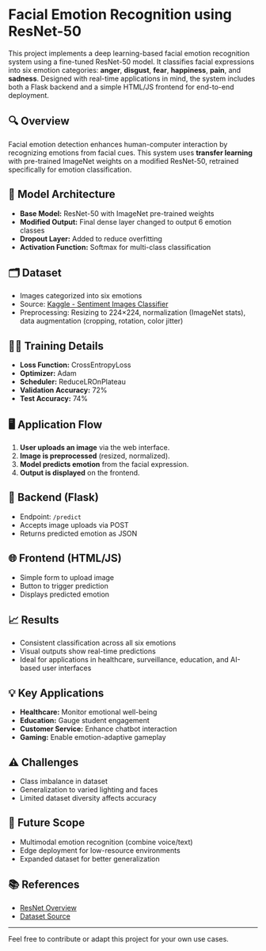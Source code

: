 # Facial Emotion Recognition using ResNet-50

This project implements a deep learning-based facial emotion recognition system using a fine-tuned ResNet-50 model. It classifies facial expressions into six emotion categories: **anger**, **disgust**, **fear**, **happiness**, **pain**, and **sadness**. Designed with real-time applications in mind, the system includes both a Flask backend and a simple HTML/JS frontend for end-to-end deployment.

## 🔍 Overview

Facial emotion detection enhances human-computer interaction by recognizing emotions from facial cues. This system uses **transfer learning** with pre-trained ImageNet weights on a modified ResNet-50, retrained specifically for emotion classification.

## 🧠 Model Architecture

- **Base Model:** ResNet-50 with ImageNet pre-trained weights
- **Modified Output:** Final dense layer changed to output 6 emotion classes
- **Dropout Layer:** Added to reduce overfitting
- **Activation Function:** Softmax for multi-class classification

## 🗂 Dataset

- Images categorized into six emotions
- Source: [Kaggle - Sentiment Images Classifier](https://www.kaggle.com/datasets/yousefmohamed20/sentiment-images-classifier)
- Preprocessing: Resizing to 224×224, normalization (ImageNet stats), data augmentation (cropping, rotation, color jitter)

## 🏋️‍♀️ Training Details

- **Loss Function:** CrossEntropyLoss
- **Optimizer:** Adam
- **Scheduler:** ReduceLROnPlateau
- **Validation Accuracy:** 72%
- **Test Accuracy:** 74%

## 🖥 Application Flow

1. **User uploads an image** via the web interface.
2. **Image is preprocessed** (resized, normalized).
3. **Model predicts emotion** from the facial expression.
4. **Output is displayed** on the frontend.

## 🧪 Backend (Flask)

- Endpoint: `/predict`
- Accepts image uploads via POST
- Returns predicted emotion as JSON

## 🌐 Frontend (HTML/JS)

- Simple form to upload image
- Button to trigger prediction
- Displays predicted emotion

## 📈 Results

- Consistent classification across all six emotions
- Visual outputs show real-time predictions
- Ideal for applications in healthcare, surveillance, education, and AI-based user interfaces

## 💡 Key Applications

- **Healthcare:** Monitor emotional well-being
- **Education:** Gauge student engagement
- **Customer Service:** Enhance chatbot interaction
- **Gaming:** Enable emotion-adaptive gameplay

## ⚠️ Challenges

- Class imbalance in dataset
- Generalization to varied lighting and faces
- Limited dataset diversity affects accuracy

## 🚀 Future Scope

- Multimodal emotion recognition (combine voice/text)
- Edge deployment for low-resource environments
- Expanded dataset for better generalization

## 📚 References

- [ResNet Overview](https://wandb.ai/mostafaibrahim17/ml-articles/reports/The-Basics-of-ResNet50---Vmlldzo2NDkwNDE2)
- [Dataset Source](https://www.kaggle.com/datasets/yousefmohamed20/sentiment-images-classifier)

---

Feel free to contribute or adapt this project for your own use cases.

